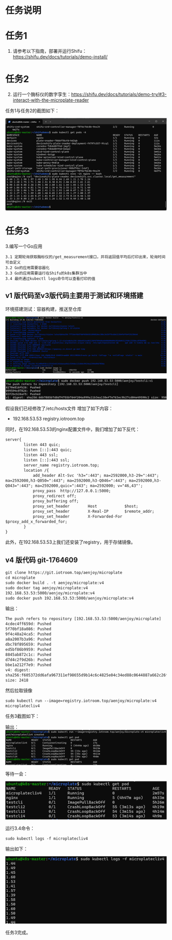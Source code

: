 # 任务说明

# 任务1

1. 请参考以下指南，部署并运行Shifu：https://shifu.dev/docs/tutorials/demo-install/

# 任务2

 2. 运行一个酶标仪的数字孪生：https://shifu.dev/docs/tutorials/demo-try/#3-interact-with-the-microplate-reader

任务1与任务2的截图如下：

![result](doc/task-1-and-2.png)

# 任务3

3.编写一个Go应用

    3.1 定期轮询获取酶标仪的/get_measurement接口，并将返回值平均后打印出来，轮询时间可自定义
    3.2 Go的应用需要容器化
    3.3 Go的应用需要运行在Shifu的k8s集群当中
    3.4 最终通过kubectl logs命令可以查看打印的值

## v1 版代码至v3版代码主要用于测试和环境搭建

环境搭建测试：容器构建，推送至仓库

![docker-build-info](doc/otherPic/8da3dc419bdf24f20c14a84ed573b2f7.png)

![upload](doc/otherPic/324F04B9-D309-4b62-974E-C8E1365B83E1.png)

假设我们已经修改了/etc/hosts文件 增加了如下内容：

- 192.168.53.53 registry.iotroom.top

同时，在192.168.53.53的nginx配置文件中，我们增加了如下反代：

```
server{
        listen 443 quic;
        listen [::]:443 quic;
        listen 443 ssl;
        listen [::]:443 ssl;
        server_name registry.iotroom.top;
        location /{
            add_header Alt-Svc 'h3=":443"; ma=2592000,h3-29=":443"; ma=2592000,h3-Q050=":443"; ma=2592000,h3-Q046=":443"; ma=2592000,h3-Q043=":443"; ma=2592000,quic=":443"; ma=2592000; v="46,43"';
            proxy_pass  http://127.0.0.1:5000;
            proxy_redirect off;
            proxy_buffering off;
            proxy_set_header        Host            $host;
            proxy_set_header        X-Real-IP       $remote_addr;
            proxy_set_header        X-Forwarded-For $proxy_add_x_forwarded_for;
        }
}
```

此外，在192.168.53.53上我们还安装了registry，用于存储镜像。

## v4 版代码 git-1764609

```shell
git clone https://git.iotroom.top/aenjoy/microplate
cd microplate
sudo docker build . -t aenjoy/microplate:v4 
sudo docker tag aenjoy/microplate:v4 192.168.53.53:5000/aenjoy/microplate:v4
sudo docker push 192.168.53.53:5000/aenjoy/microplate:v4
```

输出：
```
The push refers to repository [192.168.53.53:5000/aenjoy/microplate]
4cdec4ff659d: Pushed
5f70bf18a086: Pushed
9f4c48a24ca5: Pushed
a8a2007b3a96: Pushed
dbc78f895659: Pushed
ed5bf86b9959: Pushed
8845ab872c1c: Pushed
d7d4c2f9d26b: Pushed
bbe1a212f7e9: Pushed
v4: digest: sha256:f605372dd6afa967311ef98655d9b14c6c4825e04c34ed88c0644887a662c26f size: 2418
```

然后拉取镜像

```shell
sudo kubectl run --image=registry.iotroom.top/aenjoy/microplate:v4 microplatecliv4
```

任务3截图如下：

输出：
![3.2-3.3](doc/otherPic/74690142-F483-4afb-BCAA-8E7F835504BE.png)

等待一会：

![pic](doc/otherPic/7AB04BB1-A13E-4e70-84BF-3AA10CFDB4EF.png)

运行3.4命令：
```shell
sudo kubectl logs -f microplatecliv4
```

输出如下：

![task-3](doc/task3.png)

任务3完成。
